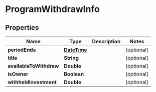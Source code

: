 # ProgramWithdrawInfo

## Properties
Name | Type | Description | Notes
------------ | ------------- | ------------- | -------------
**periodEnds** | [**DateTime**](DateTime.md) |  |  [optional]
**title** | **String** |  |  [optional]
**availableToWithdraw** | **Double** |  |  [optional]
**isOwner** | **Boolean** |  |  [optional]
**withheldInvestment** | **Double** |  |  [optional]
